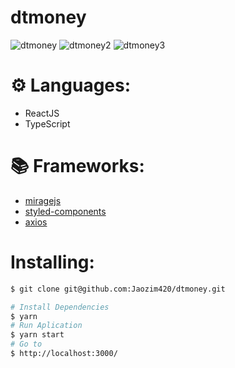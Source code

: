 # dtmoney

![dtmoney](https://user-images.githubusercontent.com/102697831/176741311-1bce1552-0ffa-462d-a661-52d1c0c9ae37.png)
![dtmoney2](https://user-images.githubusercontent.com/102697831/176741337-6d69550c-28fc-4547-86a1-d2adc6174f1b.png)
![dtmoney3](https://user-images.githubusercontent.com/102697831/176741488-858a0802-f42f-481f-b7a2-69d423f94c98.png)

 # ⚙️ Languages:
- ReactJS
- TypeScript

# 📚 Frameworks:
- [miragejs](https://miragejs.com/) 
- [styled-components](https://styled-components.com/)
- [axios](https://github.com/axios/axios)

# Installing:
```bash
$ git clone git@github.com:Jaozim420/dtmoney.git
```

```bash
# Install Dependencies
$ yarn
# Run Aplication
$ yarn start
# Go to
$ http://localhost:3000/
```

